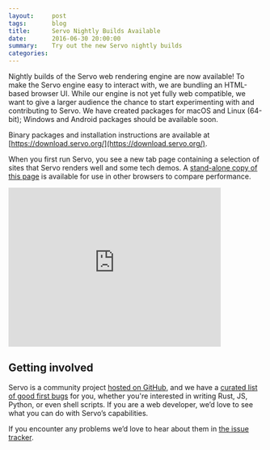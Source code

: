 ```yaml
---
layout:     post
tags:       blog
title:      Servo Nightly Builds Available
date:       2016-06-30 20:00:00
summary:    Try out the new Servo nightly builds
categories:
---
```


Nightly builds of the Servo web rendering engine are now available! To make
the Servo engine easy to interact with, we are bundling an HTML-based browser
UI. While our engine is not yet fully web compatible, we want to give a larger
audience the chance to start experimenting with and contributing to Servo. We
have created packages for macOS and Linux (64-bit); Windows and Android packages should
be available soon.

Binary packages and installation instructions are available at
[https://download.servo.org/](https://download.servo.org/).

When you first run Servo, you see a new tab page containing a selection of
sites that Servo renders well and some tech demos. A
[stand-alone copy of this page](https://servo.org/bhtml-newtab/newtab.html) is
available for use in other browsers to compare performance.

<iframe width="420" height="315" src="https://www.youtube.com/embed/jJXW072MatI" frameborder="0" allowfullscreen></iframe>

## Getting involved

Servo is a community project
[hosted on GitHub](https://github.com/servo/servo/), and we have a
[curated list of good first bugs](https://starters.servo.org/) for you,
whether you're interested in writing Rust, JS, Python, or even shell
scripts. If you are a web developer, we’d love to see what you can do with
Servo’s capabilities.

If you encounter any problems we’d love to hear about them in
[the issue tracker](https://github.com/servo/servo/issues).
